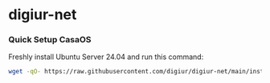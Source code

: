 # digiur-net
### Quick Setup CasaOS

Freshly install Ubuntu Server 24.04 and run this command:

```sh
wget -qO- https://raw.githubusercontent.com/digiur/digiur-net/main/install.sh | sudo bash
```